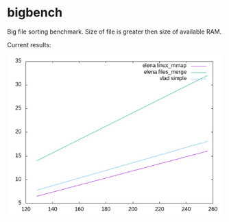 # bigbench
Big file sorting benchmark. Size of file is greater then size of available RAM.

Current results:

![results](results.png)

